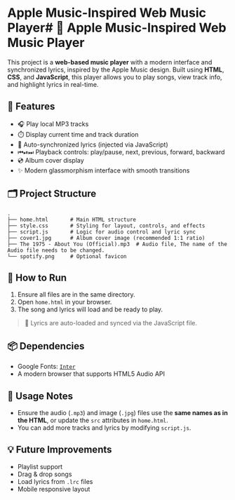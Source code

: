 # Apple Music-Inspired Web Music Player# 🎵 Apple Music-Inspired Web Music Player

This project is a **web-based music player** with a modern interface and synchronized lyrics, inspired by the Apple Music design. Built using **HTML**, **CSS**, and **JavaScript**, this player allows you to play songs, view track info, and highlight lyrics in real-time.

## 🔧 Features

- 🎧 Play local MP3 tracks
- ⏱️ Display current time and track duration
- 🎼 Auto-synchronized lyrics (injected via JavaScript)
- ⏮⏯⏭ Playback controls: play/pause, next, previous, forward, backward
- 💿 Album cover display
- ✨ Modern glassmorphism interface with smooth transitions

## 🗂 Project Structure

```
.
├── home.html       # Main HTML structure
├── style.css       # Styling for layout, controls, and effects
├── script.js       # Logic for audio control and lyric sync
├── cover1.jpg      # Album cover image (recommended 1:1 ratio)
├── The 1975 - About You (Official).mp3  # Audio file, The name of the Audio file needs to be changed.
└── spotify.png     # Optional favicon
```

## 🚀 How to Run

1. Ensure all files are in the same directory.
2. Open `home.html` in your browser.
3. The song and lyrics will load and be ready to play.

> 🎤 Lyrics are auto-loaded and synced via the JavaScript file.

## 📦 Dependencies

- Google Fonts: [`Inter`](https://fonts.google.com/specimen/Inter)
- A modern browser that supports HTML5 Audio API

## 📝 Usage Notes

- Ensure the audio (`.mp3`) and image (`.jpg`) files use the **same names as in the HTML**, or update the `src` attributes in `home.html`.
- You can add more tracks and lyrics by modifying `script.js`.

## 💡 Future Improvements

- Playlist support
- Drag & drop songs
- Load lyrics from `.lrc` files
- Mobile responsive layout
